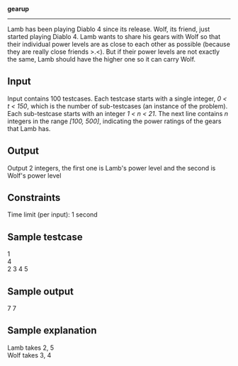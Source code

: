 **gearup**

---

Lamb has been playing Diablo 4 since its release. Wolf, its friend, just started playing Diablo 4. Lamb wants to share his gears with Wolf so that their individual power levels are as close to each other as possible (because they are really close friends >.<). But if their power levels are not exactly the same, Lamb should have the higher one so it can carry Wolf.

## **Input**

Input contains 100 testcases. Each testcase starts with a single integer, _0 < t < 150_, which is the number of sub-testcases (an instance of the problem). Each sub-testcase starts with an integer _1 < n < 21_. The next line contains _n_ integers in the range _[100, 500]_, indicating the power ratings of the gears that Lamb has.

## **Output**

Output 2 integers, the first one is Lamb's power level and the second is Wolf's power level

## **Constraints**

Time limit (per input): 1 second

## **Sample testcase**

1<br>
4<br>
2 3 4 5

## **Sample output**

7 7

## **Sample explanation**

Lamb takes 2, 5 <br>
Wolf takes 3, 4
